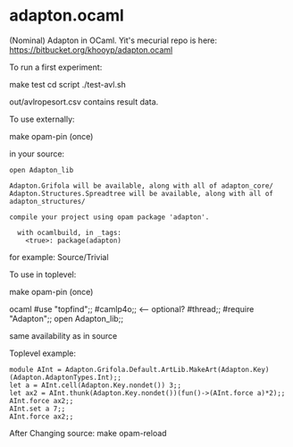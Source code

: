 adapton.ocaml
=============

(Nominal) Adapton in OCaml.  Yit's mecurial repo is here: https://bitbucket.org/khooyp/adapton.ocaml

To run a first experiment:

  make test
  cd script
  ./test-avl.sh

  out/avlropesort.csv contains result data.

To use externally:

  make opam-pin (once)

  in your source:

    open Adapton_lib

    Adapton.Grifola will be available, along with all of adapton_core/
    Adapton.Structures.Spreadtree will be available, along with all of adapton_structures/

    compile your project using opam package 'adapton'.

      with ocamlbuild, in _tags:
        <true>: package(adapton)

  for example: Source/Trivial

To use in toplevel:

  make opam-pin (once)

  ocaml
  #use "topfind";;
  #camlp4o;; <-- optional?
  #thread;;
  #require "Adapton";;
  open Adapton_lib;;

  same availability as in source

Toplevel example:

    module AInt = Adapton.Grifola.Default.ArtLib.MakeArt(Adapton.Key)(Adapton.AdaptonTypes.Int);;
    let a = AInt.cell(Adapton.Key.nondet()) 3;;
    let ax2 = AInt.thunk(Adapton.Key.nondet())(fun()->(AInt.force a)*2);;
    AInt.force ax2;;
    AInt.set a 7;;
    AInt.force ax2;;

After Changing source:
  make opam-reload




